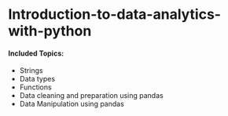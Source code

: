 # Introduction-to-data-analytics-with-python
#### Included Topics:
- Strings
- Data types
- Functions
- Data cleaning and preparation using pandas
- Data Manipulation using pandas


